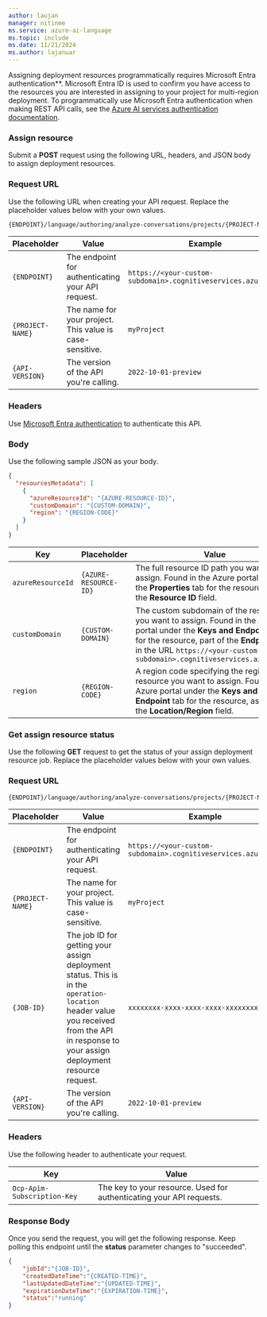 ```yaml
---
author: laujan
manager: nitinme
ms.service: azure-ai-language
ms.topic: include
ms.date: 11/21/2024
ms.author: lajanuar
---
```



Assigning deployment resources programmatically requires Microsoft Entra authentication**. Microsoft Entra ID is used to confirm you have access to the resources you are interested in assigning to your project for multi-region deployment. To programmatically use Microsoft Entra authentication when making REST API calls, see the [Azure AI services authentication documentation](../../../../authentication.md?source=docs&tabs=powershell&tryIt=true#authenticate-with-azure-active-directory).

### Assign resource 

Submit a **POST** request using the following URL, headers, and JSON body to assign deployment resources.

### Request URL

Use the following URL when creating your API request. Replace the placeholder values below with your own values. 

```rest
{ENDPOINT}/language/authoring/analyze-conversations/projects/{PROJECT-NAME}/resources/:assign?api-version={API-VERSION}
```

|Placeholder  |Value  | Example |
|---------|---------|---------|
|`{ENDPOINT}`     | The endpoint for authenticating your API request.   | `https://<your-custom-subdomain>.cognitiveservices.azure.com` |
|`{PROJECT-NAME}`     | The name for your project. This value is case-sensitive.   | `myProject` |
|`{API-VERSION}`     | The version of the API you're calling.  | `2022-10-01-preview` |

### Headers

Use [Microsoft Entra authentication](../../../../authentication.md#authenticate-with-azure-active-directory) to authenticate this API.

### Body

Use the following sample JSON as your body.

```json
{
  "resourcesMetadata": [
    {
      "azureResourceId": "{AZURE-RESOURCE-ID}",
      "customDomain": "{CUSTOM-DOMAIN}",
      "region": "{REGION-CODE}"
    }
  ]
}
```

|Key  |Placeholder  |Value  | Example |
|---------|---------|----------|--|
| `azureResourceId` | `{AZURE-RESOURCE-ID}` | The full resource ID path you want to assign. Found in the Azure portal under the **Properties** tab for the resource, within the **Resource ID** field. | `/subscriptions/aaaa0a0a-bb1b-cc2c-dd3d-eeeeee4e4e4e/resourceGroups/ContosoResourceGroup/providers/Microsoft.CognitiveServices/accounts/ContosoResource` |
| `customDomain` | `{CUSTOM-DOMAIN}` | The custom subdomain of the resource you want to assign. Found in the Azure portal under the **Keys and Endpoint** tab for the resource, part of the **Endpoint** field in the URL `https://<your-custom-subdomain>.cognitiveservices.azure.com/` | `contosoresource`  |
| `region` | `{REGION-CODE}` |  A region code specifying the region of the resource you want to assign. Found in the Azure portal under the **Keys and Endpoint** tab for the resource, as part of the **Location/Region** field. |`eastus`|

### Get assign resource status

Use the following **GET** request to get the status of your assign deployment resource job. Replace the placeholder values below with your own values. 

### Request URL

```rest
{ENDPOINT}/language/authoring/analyze-conversations/projects/{PROJECT-NAME}/resources/assign/jobs/{JOB-ID}?api-version={API-VERSION}
```

|Placeholder  |Value  | Example |
|---------|---------|---------|
|`{ENDPOINT}`     | The endpoint for authenticating your API request.   | `https://<your-custom-subdomain>.cognitiveservices.azure.com` |
|`{PROJECT-NAME}`     | The name for your project. This value is case-sensitive.   | `myProject` |
|`{JOB-ID}`     | The job ID for getting your assign deployment status. This is in the `operation-location` header value you received from the API in response to your assign deployment resource request.  | `xxxxxxxx-xxxx-xxxx-xxxx-xxxxxxxxxxxxx` |
|`{API-VERSION}`     | The version of the API you're calling.  | `2022-10-01-preview` |


### Headers

Use the following header to authenticate your request. 

|Key|Value|
|--|--|
|`Ocp-Apim-Subscription-Key`| The key to your resource. Used for authenticating your API requests.|

### Response Body

Once you send the request, you will get the following response. Keep polling this endpoint until the **status** parameter changes to "succeeded". 

```json
{
    "jobId":"{JOB-ID}",
    "createdDateTime":"{CREATED-TIME}",
    "lastUpdatedDateTime":"{UPDATED-TIME}",
    "expirationDateTime":"{EXPIRATION-TIME}",
    "status":"running"
}
```
